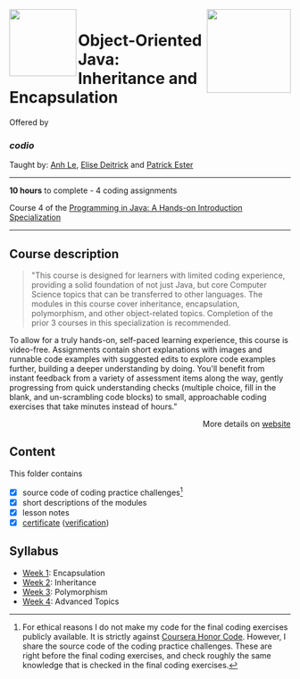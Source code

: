 <a href="https://www.coursera.org/learn/object-oriented-java-inheritance-and-encapsulation">
  <img src="/img/Java_Object_Basics_Functions,_Recursion,_and_Objects_logo.avif" width="150" align="right">
</a>

<img src="/img/Object_Oriented_Java_Inheritance_and_Encapsulation_logo.avif" width="120" height="120" align="left">

# Object-Oriented Java: Inheritance and Encapsulation

Offered by 
### *codio*

Taught by: [Anh Le](https://www.coursera.org/instructor/ale), 
[Elise Deitrick](https://www.coursera.org/instructor/edeitrick) and
[Patrick Ester](https://www.coursera.org/instructor/~80011875)

---

**10 hours** to complete - 4 coding assignments

Course 4 of the [Programming in Java: A Hands-on Introduction Specialization](../) 

---

## Course description

>"This course is designed for learners with limited coding experience, providing a solid foundation of not just Java, but core Computer Science topics that can be transferred to other languages. The modules in this course cover inheritance, encapsulation, polymorphism, and other object-related topics. Completion of the prior 3 courses in this specialization is recommended.

To allow for a truly hands-on, self-paced learning experience, this course is video-free. Assignments contain short explanations with images and runnable code examples with suggested edits to explore code examples further, building a deeper understanding by doing. You'll benefit from instant feedback from a variety of assessment items along the way, gently progressing from quick understanding checks (multiple choice, fill in the blank, and un-scrambling code blocks) to small, approachable coding exercises that take minutes instead of hours."

<p align="right">More details on <a href="https://www.coursera.org/learn/object-oriented-java-inheritance-and-encapsulation">website</a></p>

## Content
This folder contains 
- [x] source code of coding practice challenges[^1]
- [x] short descriptions of the modules 
- [x] lesson notes 
- [x] [certificate](./Coursera%20_Certificate_Java_Object_Basics_Functions,_Recursion,_and_Objects.pdf) ([verification](https://coursera.org/verify/28QHACFVFYRV))

## Syllabus
- [Week 1](./Week%201): Encapsulation
- [Week 2](./Week%202): Inheritance
- [Week 3](./Week%203): Polymorphism
- [Week 4](./Week%204): Advanced Topics

[^1]: For ethical reasons I do not make my code for the final coding exercises publicly available. It is strictly against [Coursera Honor Code](https://www.coursera.support/s/article/209818863-Coursera-Honor-Code?language=en_US). However, I share the source code of the coding practice challenges. These are right before the final coding exercises, and check roughly the same knowledge that is checked in the final coding exercises. 
